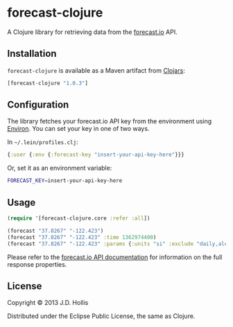 # forecast-clojure

A Clojure library for retrieving data from the [forecast.io](https://developer.darkskyapp.com/docs/v2) API.

## Installation

`forecast-clojure` is available as a Maven artifact from [Clojars](http://clojars.org/forecast-clojure):

```clojure
[forecast-clojure "1.0.3"]
```

## Configuration

The library fetches your forecast.io API key from the environment using [Environ](https://github.com/weavejester/environ). You can set your key in one of two ways.

In `~/.lein/profiles.clj`:

```clojure
{:user {:env {:forecast-key "insert-your-api-key-here"}}}
```

Or, set it as an environment variable:

```bash
FORECAST_KEY=insert-your-api-key-here
```

## Usage

```clojure
(require '[forecast-clojure.core :refer :all])

(forecast "37.8267" "-122.423")
(forecast "37.8267" "-122.423" :time 1362974400)
(forecast "37.8267" "-122.423" :params {:units "si" :exclude "daily,alerts" :callback "..."})
```

Please refer to the [forecast.io API documentation](https://developer.darkskyapp.com/docs/v2) for information on the full response properties.

## License

Copyright © 2013 J.D. Hollis

Distributed under the Eclipse Public License, the same as Clojure.
